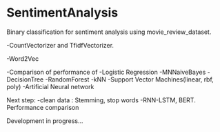 # SentimentAnalysis

Binary classification for sentiment analysis using movie_review_dataset.

-CountVectorizer and TfidfVectorizer. 

-Word2Vec

-Comparison of performance of 
  -Logistic Regression
  -MNNaiveBayes
  -DecisionTree
  -RandomForest
  -kNN
  -Support Vector Machines(linear, rbf, poly)
  -Artificial Neural network
  
Next step: 
-clean data : Stemming, stop words 
-RNN-LSTM, BERT. Performance comparison

Development in progress...
